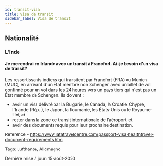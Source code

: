 ```yaml
---
id: transit-visa
title: Visa de transit
sidebar_label: Visa de transit
---
```


## Nationalité

### L'Inde

#### **Je me rendrai en Irlande avec un transit à Francfort. Ai-je besoin d'un visa de transit?**

Les ressortissants indiens qui transitent par Francfort (FRA) ou Munich (MUC), en arrivant d'un État membre non Schengen avec un billet de vol confirmé pour un vol dans les 24 heures vers un pays tiers qui n'est pas un État membre de Schengen. Ils doivent :
- avoir un visa délivré par la Bulgarie, le Canada, la Croatie, Chypre, l'Irlande (Rép. ), le Japon, la Roumanie, les États-Unis ou le Royaume-Uni, et
- rester dans la zone de transit internationale de l'aéroport, et
- avoir des documents requis pour leur prochaine destination.

Référence - https://www.iatatravelcentre.com/passport-visa-healthtravel-document-requirements.htm

Tags: Lufthansa, Allemagne

Dernière mise à jour: 15-août-2020